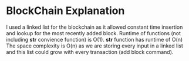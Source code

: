 # BlockChain Explanation
I used a linked list for the blockchain as it allowed constant time insertion and lookup for the most recently added block. Runtime of functions (not including __str__ convience function) is O(1).  __str__ function has runtime of O(n)
The space complexity is O(n) as we are storing every input in a linked list and this list could grow with every transaction (add block command).